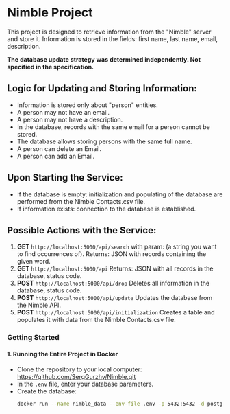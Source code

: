 # Nimble Project

This project is designed to retrieve information from the "Nimble" server and store it.
Information is stored in the fields: first name, last name, email, description.

**The database update strategy was determined independently. Not specified in the specification.**



## Logic for Updating and Storing Information:
- Information is stored only about "person" entities.
- A person may not have an email.
- A person may not have a description.
- In the database, records with the same email for a person cannot be stored.
- The database allows storing persons with the same full name.
- A person can delete an Email.
- A person can add an Email.

## Upon Starting the Service:
- If the database is empty: initialization and populating of the database are performed from the Nimble Contacts.csv file.
- If information exists: connection to the database is established.

## Possible Actions with the Service:

1. **GET**  `http://localhost:5000/api/search`  with param: (a string you want to find occurrences of). Returns: JSON with records containing the given word.
2. **GET**  `http://localhost:5000/api`       Returns: JSON with all records in the database, status code.
3. **POST** `http://localhost:5000/api/drop`  Deletes all information in the database, status code.
4. **POST** `http://localhost:5000/api/update`  Updates the database from the Nimble API.
5. **POST** `http://localhost:5000/api/initialization`  Creates a table and populates it with data from the Nimble Contacts.csv file.

### Getting Started

#### 1. Running the Entire Project in Docker

- Clone the repository to your local computer:
 https://github.com/SergGurzhy/Nimble.git
- In the `.env` file, enter your database parameters.
- Create the database:
  ```sh
  docker run --name nimble_data --env-file .env -p 5432:5432 -d postgres
